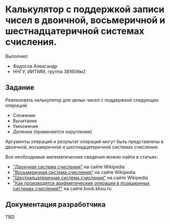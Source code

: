 # Калькулятор с поддержкой записи чисел в двоичной, восьмеричной и шестнадцатеричной системах счисления.

Выполнил:

 - Федосов Александр
 - ННГУ, ИИТММ, группа 381606м2

## Задание

Реализовать калькулятор для целых чисел с поддержкой следующих операций:

 - Сложение
 - Вычитание
 - Умножение
 - Деление (применяется округление)

Аргументы операций и результат операций могут быть представлены в двоичной, восьмеричной и шестнадцатеричной системах счисления.


Все необходимые математические сведения можно найти в статьях:

- ["Двоичная система счисления"][binary] на сайте Wikipedia
- ["Восьмеричная система счисления"][oct] на сайте Wikipedia
- ["Шестнадцатеричная система счисления"][hex] на сайте Wikipedia
- ["Как производятся арифметические операции в позиционных системах счисления?"][operations] на сайте book.kbsu.ru


## Документация разработчика

TBD

<!-- LINKS -->

[binary]: https://ru.wikipedia.org/wiki/%D0%94%D0%B2%D0%BE%D0%B8%D1%87%D0%BD%D0%B0%D1%8F_%D1%81%D0%B8%D1%81%D1%82%D0%B5%D0%BC%D0%B0_%D1%81%D1%87%D0%B8%D1%81%D0%BB%D0%B5%D0%BD%D0%B8%D1%8F
[oct]: https://ru.wikipedia.org/wiki/%D0%92%D0%BE%D1%81%D1%8C%D0%BC%D0%B5%D1%80%D0%B8%D1%87%D0%BD%D0%B0%D1%8F_%D1%81%D0%B8%D1%81%D1%82%D0%B5%D0%BC%D0%B0_%D1%81%D1%87%D0%B8%D1%81%D0%BB%D0%B5%D0%BD%D0%B8%D1%8F
[hex]: https://ru.wikipedia.org/wiki/%D0%A8%D0%B5%D1%81%D1%82%D0%BD%D0%B0%D0%B4%D1%86%D0%B0%D1%82%D0%B5%D1%80%D0%B8%D1%87%D0%BD%D0%B0%D1%8F_%D1%81%D0%B8%D1%81%D1%82%D0%B5%D0%BC%D0%B0_%D1%81%D1%87%D0%B8%D1%81%D0%BB%D0%B5%D0%BD%D0%B8%D1%8F
[operations]: http://book.kbsu.ru/theory/chapter4/1_4_10.html